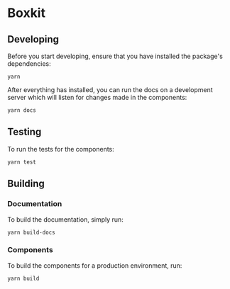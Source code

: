 # Boxkit

## Developing

Before you start developing, ensure that you have installed the package's dependencies:

```
yarn
```

After everything has installed, you can run the docs on a development server which will listen for changes made in the components:

```
yarn docs
```

## Testing

To run the tests for the components:

```
yarn test
```

## Building

### Documentation

To build the documentation, simply run:

```
yarn build-docs
```

### Components

To build the components for a production environment, run:

```
yarn build
```
